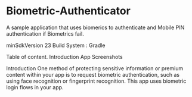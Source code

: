 # Biometric-Authenticator

A sample application that uses biomerics to authenticate and Mobile PIN authentication if Biometrics fail.

minSdkVersion 23
Build System : Gradle

Table of content.
Introduction
App Screenshots


Introduction
One method of protecting sensitive information or premium content within your app is to request biometric authentication, such as using face recognition or fingerprint recognition. This app uses biometric login flows in your app.



